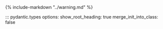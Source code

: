 {% include-markdown "../warning.md" %}

::: pydantic.types
    options:
        show_root_heading: true
        merge_init_into_class: false
